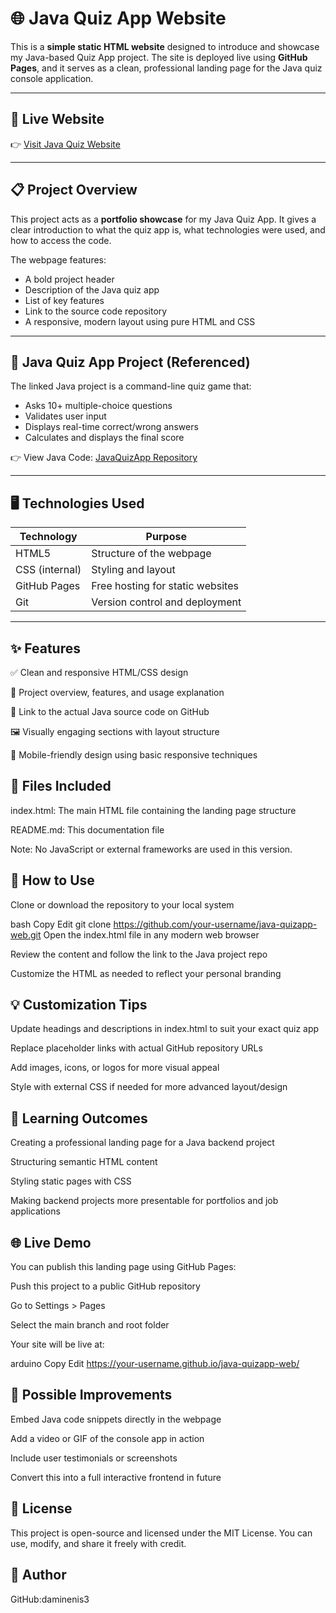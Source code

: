 # 🌐 Java Quiz App Website

This is a **simple static HTML website** designed to introduce and showcase my Java-based Quiz App project. The site is deployed live using **GitHub Pages**, and it serves as a clean, professional landing page for the Java quiz console application.

---

## 🔗 Live Website

👉 [Visit Java Quiz Website](https://sankeerth776.github.io/Javaquizsite)

---

## 📋 Project Overview

This project acts as a **portfolio showcase** for my Java Quiz App. It gives a clear introduction to what the quiz app is, what technologies were used, and how to access the code.

The webpage features:

- A bold project header
- Description of the Java quiz app
- List of key features
- Link to the source code repository
- A responsive, modern layout using pure HTML and CSS

---

## 🧠 Java Quiz App Project (Referenced)

The linked Java project is a command-line quiz game that:

- Asks 10+ multiple-choice questions
- Validates user input
- Displays real-time correct/wrong answers
- Calculates and displays the final score

👉 View Java Code: [JavaQuizApp Repository](https://github.com/sankeerth776/javaquizapp)

---

## 🖥️ Technologies Used

| Technology     | Purpose                          |
| -------------- | -------------------------------- |
| HTML5          | Structure of the webpage         |
| CSS (internal) | Styling and layout               |
| GitHub Pages   | Free hosting for static websites |
| Git            | Version control and deployment   |

---

## ✨ Features
✅ Clean and responsive HTML/CSS design

🧩 Project overview, features, and usage explanation

🔗 Link to the actual Java source code on GitHub

🖼 Visually engaging sections with layout structure

📱 Mobile-friendly design using basic responsive techniques

## 📂 Files Included
index.html: The main HTML file containing the landing page structure

README.md: This documentation file

Note: No JavaScript or external frameworks are used in this version.

## 🚀 How to Use
Clone or download the repository to your local system

bash
Copy
Edit
git clone https://github.com/your-username/java-quizapp-web.git
Open the index.html file in any modern web browser

Review the content and follow the link to the Java project repo

Customize the HTML as needed to reflect your personal branding

## 💡 Customization Tips
Update headings and descriptions in index.html to suit your exact quiz app

Replace placeholder links with actual GitHub repository URLs

Add images, icons, or logos for more visual appeal

Style with external CSS if needed for more advanced layout/design

## 🧠 Learning Outcomes
Creating a professional landing page for a Java backend project

Structuring semantic HTML content

Styling static pages with CSS

Making backend projects more presentable for portfolios and job applications


## 🌐 Live Demo
You can publish this landing page using GitHub Pages:

Push this project to a public GitHub repository

Go to Settings > Pages

Select the main branch and root folder

Your site will be live at:

arduino
Copy
Edit
https://your-username.github.io/java-quizapp-web/

## 🔮 Possible Improvements
Embed Java code snippets directly in the webpage

Add a video or GIF of the console app in action

Include user testimonials or screenshots

Convert this into a full interactive frontend in future

## 📄 License
This project is open-source and licensed under the MIT License.
You can use, modify, and share it freely with credit.

## 🙋 Author
GitHub:daminenis3



